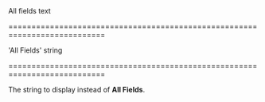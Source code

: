 <!--**
/*-------------------------------------------
    Auto-generated file. Do not modify.
-------------------------------------------

**-->
<!--d-->All fields text<!--/d-->
===========================================================================
<!--default-->'All Fields'<!--/default-->
<!--type-->string<!--/type-->
===========================================================================

<!--shortDescription-->
The string to display instead of **All Fields**.
<!--/shortDescription-->

<!--fullDescription-->

<!--/fullDescription-->